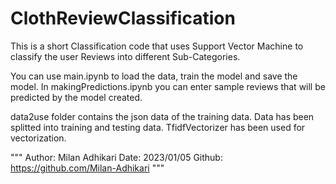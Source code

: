 # ClothReviewClassification
This is a short Classification code that uses Support Vector Machine to classify the user Reviews into different Sub-Categories.

You can use main.ipynb to load the data, train the model and save the model.
In makingPredictions.ipynb you can enter sample reviews that will be predicted by the model created.

data2use folder contains the json data of the training data. 
Data has been splitted into training and testing data.
TfidfVectorizer has been used for vectorization.

"""
Author: Milan Adhikari
Date: 2023/01/05
Github: https://github.com/Milan-Adhikari
"""